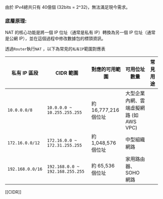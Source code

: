 由於 IPv4總共只有 40億個 (32bits = 2^32)，無法滿足現今需求。

### 底層原理:

NAT 的核心功能是將一個 IP 位址（通常是私有 IP）轉換為另一個 IP 位址（通常是公網 IP），並在這個過程中修改數據包的標頭資訊。

透過`Router`執行`NAT` ，以下為常見的`私有IP`範圍對應表


| 私有 IP 區段         | CIDR 範圍                         | 對應的可用範圍          | 可用位址數量                    | 常見用途 |
| ---------------- | ------------------------------- | ---------------- | ------------------------- | ---- |
| `10.0.0.0/8`     | `10.0.0.0 ~ 10.255.255.255`     | 約 16,777,216 個位址 | 大型企業內網、雲端虛擬網路 (如 AWS VPC) |      |
| `172.16.0.0/12`  | `172.16.0.0 ~ 172.31.255.255`   | 約 1,048,576 個位址  | 中型組織網路                    |      |
| `192.168.0.0/16` | `192.168.0.0 ~ 192.168.255.255` | 約 65,536 個位址     | 家用路由器、SOHO 網路             |      |
[[CIDR]]
